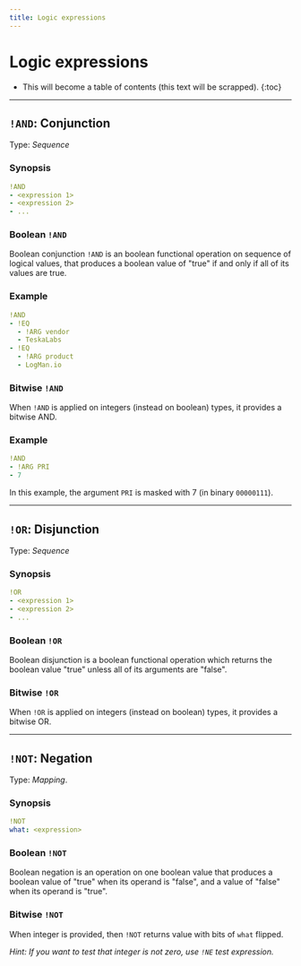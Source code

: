 ```yaml
---
title: Logic expressions
---
```


# Logic expressions

* This will become a table of contents (this text will be scrapped).
{:toc}

---

## `!AND`: Conjunction 

Type: _Sequence_

### Synopsis

```yaml
!AND
- <expression 1>
- <expression 2>
- ...
```

### Boolean `!AND`

Boolean conjunction `!AND` is an boolean functional operation on sequence of logical values, that produces a boolean value of "true" if and only if all of its values are true.

### Example

```yaml
!AND
- !EQ
  - !ARG vendor
  - TeskaLabs
- !EQ 
  - !ARG product
  - LogMan.io
```


### Bitwise  `!AND`

When `!AND` is applied on integers (instead on boolean) types, it provides a bitwise AND.

### Example

```yaml
!AND
- !ARG PRI
- 7
```

In this example, the argument `PRI` is masked with 7 (in binary `00000111`).

---

## `!OR`: Disjunction 

Type: _Sequence_

### Synopsis

```yaml
!OR
- <expression 1>
- <expression 2>
- ...
```


### Boolean `!OR`

Boolean disjunction is a boolean functional operation which returns the boolean value "true" unless all of its arguments are "false".

### Bitwise `!OR`

When `!OR` is applied on integers (instead on boolean) types, it provides a bitwise OR.


---

## `!NOT`: Negation 

Type: _Mapping_.

### Synopsis

```yaml
!NOT
what: <expression>
```

### Boolean `!NOT`

Boolean negation is an operation on one boolean value that produces a boolean value of "true" when its operand is "false", and a value of "false" when its operand is "true".

### Bitwise `!NOT`

When integer is provided, then `!NOT` returns value with bits of `what` flipped.

_Hint: If you want to test that integer is not zero, use `!NE` test expression._
